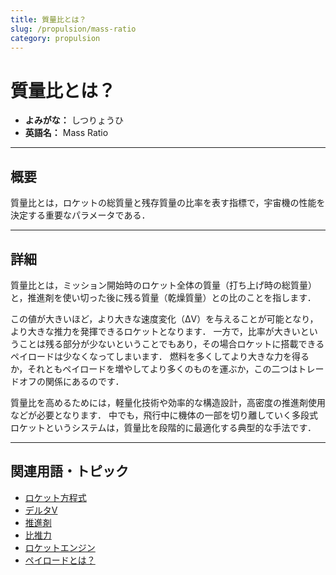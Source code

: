 ```yaml
---
title: 質量比とは？
slug: /propulsion/mass-ratio
category: propulsion
---
```


# 質量比とは？

- **よみがな：** しつりょうひ  
- **英語名：** Mass Ratio  

---

## 概要

質量比とは，ロケットの総質量と残存質量の比率を表す指標で，宇宙機の性能を決定する重要なパラメータである．

---

## 詳細

質量比とは，ミッション開始時のロケット全体の質量（打ち上げ時の総質量）と，推進剤を使い切った後に残る質量（乾燥質量）との比のことを指します．

この値が大きいほど，より大きな速度変化（ΔV）を与えることが可能となり，より大きな推力を発揮できるロケットとなります．
一方で，比率が大きいということは残る部分が少ないということでもあり，その場合ロケットに搭載できるペイロードは少なくなってしまいます．
燃料を多くしてより大きな力を得るか，それともペイロードを増やしてより多くのものを運ぶか，この二つはトレードオフの関係にあるのです．

質量比を高めるためには，軽量化技術や効率的な構造設計，高密度の推進剤使用などが必要となります．
中でも，飛行中に機体の一部を切り離していく多段式ロケットというシステムは，質量比を段階的に最適化する典型的な手法です．

---

## 関連用語・トピック

- [ロケット方程式](/docs/propulsion/rocket-equation)
- [デルタV](/docs/orbit/delta-v-budget)
- [推進剤](/docs/propulsion/propellant)
- [比推力](/docs/propulsion/specific-impulse)
- [ロケットエンジン](/docs/propulsion/rocket-engine)
- [ペイロードとは？](/docs/propulsion/payload)
